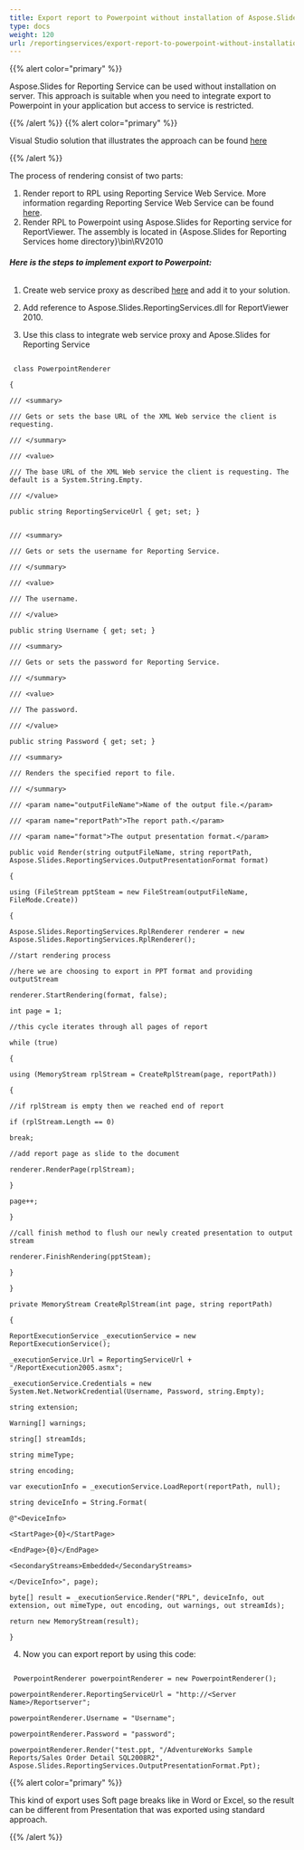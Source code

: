 ```yaml
---
title: Export report to Powerpoint without installation of Aspose.Slides.ReportingService on server
type: docs
weight: 120
url: /reportingservices/export-report-to-powerpoint-without-installation-of-aspose-slides-reportingservice-on-server/
---
```


{{% alert color="primary" %}} 

Aspose.Slides for Reporting Service can be used without installation on server. This approach is suitable when you need to integrate export to Powerpoint in your application but access to service is restricted.

{{% /alert %}} {{% alert color="primary" %}} 

Visual Studio solution that illustrates the approach can be found [here ](attachments/10289165/10453062.zip)

{{% /alert %}} 

The process of rendering consist of two parts: 

1. Render report to RPL using Reporting Service Web Service. More information regarding Reporting Service Web Service can be found [here](http://technet.microsoft.com/en-us/library/ms152787.aspx).
1. Render RPL to Powerpoint using Aspose.Slides for Reporting service for ReportViewer. The assembly is located in ﻿﻿﻿﻿﻿{Aspose.Slides for Reporting Services home directory}\bin\RV2010  
###### **Here is the steps to implement export to Powerpoint:**
1) Create web service proxy as described [here](http://technet.microsoft.com/en-us/library/ms155134.aspx) and add it to your solution.

2) Add reference to Aspose.Slides.ReportingServices.dll for ReportViewer 2010.

3) Use this class to integrate web service proxy and Apose.Slides for Reporting Service

```

 class PowerpointRenderer

{

/// <summary>

/// Gets or sets the base URL of the XML Web service the client is requesting.

/// </summary>

/// <value>

/// The base URL of the XML Web service the client is requesting. The default is a System.String.Empty.

/// </value>

public string ReportingServiceUrl { get; set; }


/// <summary>

/// Gets or sets the username for Reporting Service.

/// </summary>

/// <value>

/// The username.

/// </value>

public string Username { get; set; }

/// <summary>

/// Gets or sets the password for Reporting Service.

/// </summary>

/// <value>

/// The password.

/// </value>

public string Password { get; set; }

/// <summary>

/// Renders the specified report to file.

/// </summary>

/// <param name="outputFileName">Name of the output file.</param>

/// <param name="reportPath">The report path.</param>

/// <param name="format">The output presentation format.</param>

public void Render(string outputFileName, string reportPath, Aspose.Slides.ReportingServices.OutputPresentationFormat format)

{

using (FileStream pptSteam = new FileStream(outputFileName, FileMode.Create))

{

Aspose.Slides.ReportingServices.RplRenderer renderer = new Aspose.Slides.ReportingServices.RplRenderer();

//start rendering process

//here we are choosing to export in PPT format and providing outputStream

renderer.StartRendering(format, false);

int page = 1;

//this cycle iterates through all pages of report

while (true)

{

using (MemoryStream rplStream = CreateRplStream(page, reportPath))

{

//if rplStream is empty then we reached end of report

if (rplStream.Length == 0)

break;

//add report page as slide to the document

renderer.RenderPage(rplStream);

}

page++;

}

//call finish method to flush our newly created presentation to output stream

renderer.FinishRendering(pptSteam);

}

}

private MemoryStream CreateRplStream(int page, string reportPath)

{

ReportExecutionService _executionService = new ReportExecutionService();

_executionService.Url = ReportingServiceUrl + "/ReportExecution2005.asmx";

_executionService.Credentials = new System.Net.NetworkCredential(Username, Password, string.Empty);

string extension;

Warning[] warnings;

string[] streamIds;

string mimeType;

string encoding;

var executionInfo = _executionService.LoadReport(reportPath, null);

string deviceInfo = String.Format(

@"<DeviceInfo>

<StartPage>{0}</StartPage>

<EndPage>{0}</EndPage>

<SecondaryStreams>Embedded</SecondaryStreams>

</DeviceInfo>", page);

byte[] result = _executionService.Render("RPL", deviceInfo, out extension, out mimeType, out encoding, out warnings, out streamIds);

return new MemoryStream(result);

}

```

4) Now you can export report by using this code:

```

 PowerpointRenderer powerpointRenderer = new PowerpointRenderer();

powerpointRenderer.ReportingServiceUrl = "http://<Server Name>/Reportserver";

powerpointRenderer.Username = "Username";

powerpointRenderer.Password = "password";

powerpointRenderer.Render("test.ppt, "/AdventureWorks Sample Reports/Sales Order Detail SQL2008R2", Aspose.Slides.ReportingServices.OutputPresentationFormat.Ppt);

```

{{% alert color="primary" %}} 

This kind of export uses Soft page breaks like in Word or Excel, so the result can be different from Presentation that was exported using standard approach.

{{% /alert %}}
